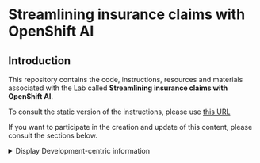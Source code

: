 # Streamlining insurance claims with OpenShift AI

## Introduction

This repository contains the code, instructions, resources and materials associated with the Lab called **Streamlining insurance claims with OpenShift AI**.

To consult the static version of the instructions, please use [this URL](https://rh-aiservices-bu.github.io/insurance-claim-processing/)

If you want to participate in the creation and update of this content, please consult the sections below.

<details>
  <summary>Display Development-centric information</summary>

## General Development Information

### Working with this repo

- `main` branch is the one used for production. That's where the Prod and Test catalog items from [demo.redhat.com](https://demo.redhat.com) point to (instructions, materials used,...).
- `dev` branch is for development. That's where the Dev catalog item points to.
- Branches are made from `dev` (hot fixes could be made from `main` if really needed).
- When ready, PRs should be made to `dev`. Once all features, bug fixes,... are checked in and tested for a new release, another PR will be made from `dev` to `main`.
- Branches must be prefixed with `/feature` (example `feature/new-pipeline-instructions`), `bugfix`, or other meaningful info.
- Add your name/handle in the branch name if needed to avoid confusion.
- If your development relates to an Issue or a Feature Request, add its reference in the branch name.
- Try to stash your changes before submitting a PR.

## How to update the **Instructions**

Useful link: [https://redhat-scholars.github.io/build-course/rhs-build-course/develop.html](https://redhat-scholars.github.io/build-course/rhs-build-course/develop.html)

### Requirements

- Podman or Docker

### Development

- Add/Modify/Delete content in [content/modules/ROOT](content/modules/ROOT).
- Navigation is handled in `nav.adoc`.
- Content pages are in the `pages` folder.
- To build the site, from the root of the repo, run `./content/utilities/lab-build`.
- To serve the site for previewing, from the root of the repo, run `./content/utilities/lab-serve`.
- The site will be visible at [http://localhost:8443/](http://localhost:8443/)
- When finished, you can stop serving the site by running from the root of the repo `./content/utilities/lab-stop`.

## How to update the **Application**

### Requirements

- Python 3.11
- Nodejs > 18
- An existing instance of Hugging Face TGI with a loaded model available at `INFERENCE_SERVER_URL`. This application is based on Mistral-TB Prompt format. You will need to modify this format if you are using a different model.

### Installation

Run `npm install` from the main folder.

If you want to install packages manually:

- In the `frontend` folder, install the node modules with `npm install`.
- In the `backend` folder, create a venv and install packages with the provided Pipfile/Pipfile.lock files.
- In the `backend` folder, create the file `.env` base on the example `.env.example` and enter the configuration for the Inference server.

### Development

From the main folder, launch `npm run dev`. This will launch both backend and frontend.

- Frontend is accessible at `http://localhost:9000`
- Backend is accessible at `http://localhost:5000`, with Swagger API doc at `http://localhost:5000/docs`

```bash
#!/bin/bash

# Script to restart all showroom pods - You must be logged in as a cluster admin to run this script

# Get all namespaces
namespaces=$(oc get namespaces -o jsonpath='{.items[*].metadata.name}')

# Loop through each namespace
for namespace in $namespaces; do
    # Check if the deployment "showroom" exists in the namespace
    if oc -n $namespace get deployment showroom &> /dev/null; then
        # If it exists, restart the rollout
        oc -n $namespace rollout restart deployment/showroom
    fi
done
```


</details>

